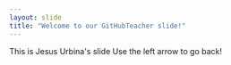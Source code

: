 ```yaml
---
layout: slide
title: "Welcome to our GitHubTeacher slide!"
---
```

This is Jesus Urbina's slide
Use the left arrow to go back!